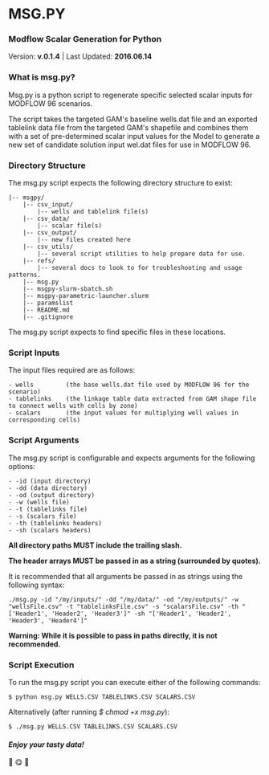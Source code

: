 # MSG.PY 
### Modflow Scalar Generation for Python

Version: **v.0.1.4** | 
Last Updated: **2016.06.14**

### What is msg.py?
Msg.py is a python script to regenerate specific selected scalar inputs for MODFLOW 96 scenarios.

The script takes the targeted GAM's baseline wells.dat file and an exported tablelink data file from the targeted GAM's shapefile and combines them with a set of pre-determined scalar input values for the Model to generate a new set of candidate solution input wel.dat files for use in MODFLOW 96.

### Directory Structure
The msg.py script expects the following directory structure to exist:

    |-- msgpy/
        |-- csv_input/
            |-- wells and tablelink file(s)
        |-- csv_data/
            |-- scalar file(s)
        |-- csv_output/
            |-- new files created here
        |-- csv_utils/
            |-- several script utilities to help prepare data for use.
        |-- refs/
            |-- several docs to look to for troubleshooting and usage patterns.
        |-- msg.py  
        |-- msgpy-slurm-sbatch.sh
        |-- msgpy-parametric-launcher.slurm
        |-- paramslist
        |-- README.md
        |-- .gitignore

The msg.py script expects to find specific files in these locations.

### Script Inputs
The input files required are as follows:

    - wells         (the base wells.dat file used by MODFLOW 96 for the scenario)
    - tablelinks    (the linkage table data extracted from GAM shape file to connect wells with cells by zone)
    - scalars       (the input values for multiplying well values in corresponding cells)

### Script Arguments
The msg.py script is configurable and expects arguments for the following options:

    - -id (input directory)
    - -dd (data directory)
    - -od (output directory)
    - -w (wells file)
    - -t (tablelinks file)
    - -s (scalars file)
    - -th (tablelinks headers)
    - -sh (scalars headers)

**All directory paths MUST include the trailing slash.**

**The header arrays MUST be passed in as a string (surrounded by quotes).**

It is recommended that all arguments be passed in as strings using the following syntax:

    ./msg.py -id "/my/inputs/" -dd "/my/data/" -od "/my/outputs/" -w "wellsFile.csv" -t "tablelinksFile.csv" -s "scalarsFile.csv" -th "['Header1', 'Header2', 'Header3']" -sh "['Header1', 'Header2', 'Header3', 'Header4']"

__Warning: While it is possible to pass in paths directly, it is not recommended.__

### Script Execution
To run the msg.py script you can execute either of the following commands:

    $ python msg.py WELLS.CSV TABLELINKS.CSV SCALARS.CSV

Alternatively (after running _$ chmod +x msg.py_):

    $ ./msg.py WELLS.CSV TABLELINKS.CSV SCALARS.CSV

#### **_Enjoy your tasty data!_**
:stew: :yum: :purple_heart:








